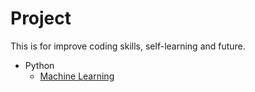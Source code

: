 # Project
This is for improve coding skills, self-learning and future.
- Python
  - [Machine Learning](https://github.com/cjwwei/Python/tree/main/Machine%20Learning)
